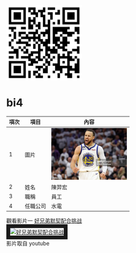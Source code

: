<img src="exported_qrcode_image_600 (1).png" width="200" hieght="300">

# bi4

| 項次 | 項目 | 內容 |
|-----|------|------|
|1 | 圖片 |<img src="11111.jpg" width="200" hieght="300">|
|2 | 姓名 |陳羿宏|
|3 | 職稱 |員工|
|4 |任職公司 |水電|


觀看影片一
<a href="https://www.youtube.com/watch?v=Q5ED3oLmg54" target="_blank">好兄弟默契配合挑战</a>
<br>
<a href="http://www.youtube.com/watch?feature=player_embedded&v=Q5ED3oLmg54" target="_blank"><img src="http://img.youtube.com/vi/Q5ED3oLmg54/0.jpg" 
alt="好兄弟默契配合挑战" width="800" height="500" border="10" /></a>
<br>影片取自 youtube
